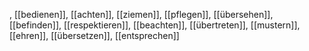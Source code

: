 , [[bedienen]], [[achten]], [[ziemen]], [[pflegen]], [[übersehen]], [[befinden]], [[respektieren]], [[beachten]], [[übertreten]], [[mustern]], [[ehren]], [[übersetzen]], [[entsprechen]]
